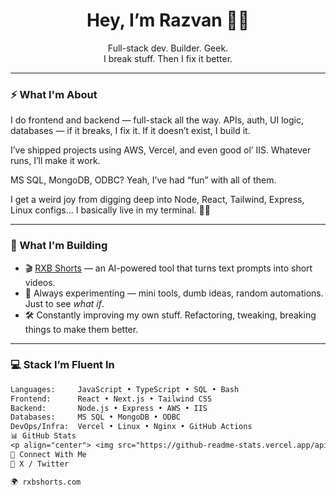 <h1 align="center">Hey, I’m Razvan 👨‍💻</h1>
<p align="center">
  Full-stack dev. Builder. Geek.<br/>
  I break stuff. Then I fix it better.
</p>

---

### ⚡ What I'm About

I do frontend and backend — full-stack all the way. APIs, auth, UI logic, databases — if it breaks, I fix it. If it doesn’t exist, I build it.

I’ve shipped projects using AWS, Vercel, and even good ol’ IIS. Whatever runs, I’ll make it work.

MS SQL, MongoDB, ODBC? Yeah, I’ve had “fun” with all of them.

I get a weird joy from digging deep into Node, React, Tailwind, Express, Linux configs... I basically live in my terminal. 🧙‍♂️

---

### 🚧 What I'm Building

- 🎬 [RXB Shorts](https://rxbshorts.com) — an AI-powered tool that turns text prompts into short videos.
- 🧪 Always experimenting — mini tools, dumb ideas, random automations. Just to see *what if*.
- 🛠 Constantly improving my own stuff. Refactoring, tweaking, breaking things to make them better.

---

### 💻 Stack I’m Fluent In

```txt
Languages:     JavaScript • TypeScript • SQL • Bash  
Frontend:      React • Next.js • Tailwind CSS  
Backend:       Node.js • Express • AWS • IIS  
Databases:     MS SQL • MongoDB • ODBC  
DevOps/Infra:  Vercel • Linux • Nginx • GitHub Actions  
📊 GitHub Stats
<p align="center"> <img src="https://github-readme-stats.vercel.app/api?username=Razvan-Brediceanu&show_icons=true&theme=radical" /> <img src="https://github-readme-stats.vercel.app/api/top-langs/?username=Razvan-Brediceanu&layout=compact&theme=radical" /> </p>
🤝 Connect With Me
🧠 X / Twitter

🌍 rxbshorts.com
